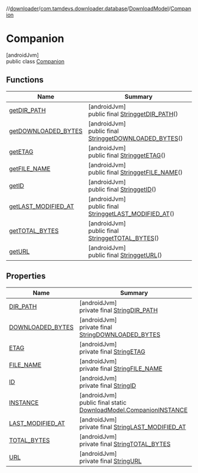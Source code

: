 //[downloader](../../../../index.md)/[com.tamdevs.downloader.database](../../index.md)/[DownloadModel](../index.md)/[Companion](index.md)

# Companion

[androidJvm]\
public class [Companion](index.md)

## Functions

| Name | Summary |
|---|---|
| [getDIR_PATH](get-d-i-r_-p-a-t-h.md) | [androidJvm]<br>public final [String](https://developer.android.com/reference/kotlin/java/lang/String.html)[getDIR_PATH](get-d-i-r_-p-a-t-h.md)() |
| [getDOWNLOADED_BYTES](get-d-o-w-n-l-o-a-d-e-d_-b-y-t-e-s.md) | [androidJvm]<br>public final [String](https://developer.android.com/reference/kotlin/java/lang/String.html)[getDOWNLOADED_BYTES](get-d-o-w-n-l-o-a-d-e-d_-b-y-t-e-s.md)() |
| [getETAG](get-e-t-a-g.md) | [androidJvm]<br>public final [String](https://developer.android.com/reference/kotlin/java/lang/String.html)[getETAG](get-e-t-a-g.md)() |
| [getFILE_NAME](get-f-i-l-e_-n-a-m-e.md) | [androidJvm]<br>public final [String](https://developer.android.com/reference/kotlin/java/lang/String.html)[getFILE_NAME](get-f-i-l-e_-n-a-m-e.md)() |
| [getID](get-i-d.md) | [androidJvm]<br>public final [String](https://developer.android.com/reference/kotlin/java/lang/String.html)[getID](get-i-d.md)() |
| [getLAST_MODIFIED_AT](get-l-a-s-t_-m-o-d-i-f-i-e-d_-a-t.md) | [androidJvm]<br>public final [String](https://developer.android.com/reference/kotlin/java/lang/String.html)[getLAST_MODIFIED_AT](get-l-a-s-t_-m-o-d-i-f-i-e-d_-a-t.md)() |
| [getTOTAL_BYTES](get-t-o-t-a-l_-b-y-t-e-s.md) | [androidJvm]<br>public final [String](https://developer.android.com/reference/kotlin/java/lang/String.html)[getTOTAL_BYTES](get-t-o-t-a-l_-b-y-t-e-s.md)() |
| [getURL](get-u-r-l.md) | [androidJvm]<br>public final [String](https://developer.android.com/reference/kotlin/java/lang/String.html)[getURL](get-u-r-l.md)() |

## Properties

| Name | Summary |
|---|---|
| [DIR_PATH](index.md#1172577086%2FProperties%2F1725225430) | [androidJvm]<br>private final [String](https://developer.android.com/reference/kotlin/java/lang/String.html)[DIR_PATH](index.md#1172577086%2FProperties%2F1725225430) |
| [DOWNLOADED_BYTES](index.md#1811881538%2FProperties%2F1725225430) | [androidJvm]<br>private final [String](https://developer.android.com/reference/kotlin/java/lang/String.html)[DOWNLOADED_BYTES](index.md#1811881538%2FProperties%2F1725225430) |
| [ETAG](index.md#-768658272%2FProperties%2F1725225430) | [androidJvm]<br>private final [String](https://developer.android.com/reference/kotlin/java/lang/String.html)[ETAG](index.md#-768658272%2FProperties%2F1725225430) |
| [FILE_NAME](index.md#178628279%2FProperties%2F1725225430) | [androidJvm]<br>private final [String](https://developer.android.com/reference/kotlin/java/lang/String.html)[FILE_NAME](index.md#178628279%2FProperties%2F1725225430) |
| [ID](index.md#-1567558310%2FProperties%2F1725225430) | [androidJvm]<br>private final [String](https://developer.android.com/reference/kotlin/java/lang/String.html)[ID](index.md#-1567558310%2FProperties%2F1725225430) |
| [INSTANCE](index.md#1821005088%2FProperties%2F1725225430) | [androidJvm]<br>public final static [DownloadModel.Companion](index.md)[INSTANCE](index.md#1821005088%2FProperties%2F1725225430) |
| [LAST_MODIFIED_AT](index.md#-1377782059%2FProperties%2F1725225430) | [androidJvm]<br>private final [String](https://developer.android.com/reference/kotlin/java/lang/String.html)[LAST_MODIFIED_AT](index.md#-1377782059%2FProperties%2F1725225430) |
| [TOTAL_BYTES](index.md#640969461%2FProperties%2F1725225430) | [androidJvm]<br>private final [String](https://developer.android.com/reference/kotlin/java/lang/String.html)[TOTAL_BYTES](index.md#640969461%2FProperties%2F1725225430) |
| [URL](index.md#822638070%2FProperties%2F1725225430) | [androidJvm]<br>private final [String](https://developer.android.com/reference/kotlin/java/lang/String.html)[URL](index.md#822638070%2FProperties%2F1725225430) |
